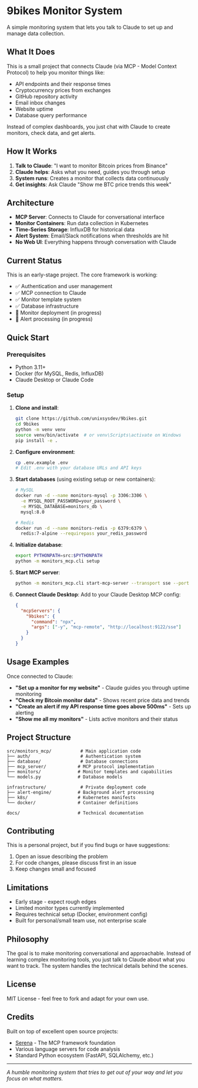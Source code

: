 # 9bikes Monitor System

A simple monitoring system that lets you talk to Claude to set up and manage data collection.

## What It Does

This is a small project that connects Claude (via MCP - Model Context Protocol) to help you monitor things like:

- API endpoints and their response times
- Cryptocurrency prices from exchanges  
- GitHub repository activity
- Email inbox changes
- Website uptime
- Database query performance

Instead of complex dashboards, you just chat with Claude to create monitors, check data, and get alerts.

## How It Works

1. **Talk to Claude**: "I want to monitor Bitcoin prices from Binance"
2. **Claude helps**: Asks what you need, guides you through setup
3. **System runs**: Creates a monitor that collects data continuously  
4. **Get insights**: Ask Claude "Show me BTC price trends this week"

## Architecture

- **MCP Server**: Connects to Claude for conversational interface
- **Monitor Containers**: Run data collection in Kubernetes
- **Time-Series Storage**: InfluxDB for historical data
- **Alert System**: Email/Slack notifications when thresholds are hit
- **No Web UI**: Everything happens through conversation with Claude

## Current Status

This is an early-stage project. The core framework is working:
- ✅ Authentication and user management
- ✅ MCP connection to Claude
- ✅ Monitor template system
- ✅ Database infrastructure
- 🚧 Monitor deployment (in progress)
- 🚧 Alert processing (in progress)

## Quick Start

### Prerequisites
- Python 3.11+
- Docker (for MySQL, Redis, InfluxDB)
- Claude Desktop or Claude Code

### Setup

1. **Clone and install**:
   ```bash
   git clone https://github.com/unixsysdev/9bikes.git
   cd 9bikes
   python -m venv venv
   source venv/bin/activate  # or venv\Scripts\activate on Windows
   pip install -e .
   ```

2. **Configure environment**:
   ```bash
   cp .env.example .env
   # Edit .env with your database URLs and API keys
   ```

3. **Start databases** (using existing setup or new containers):
   ```bash
   # MySQL
   docker run -d --name monitors-mysql -p 3306:3306 \
     -e MYSQL_ROOT_PASSWORD=your_password \
     -e MYSQL_DATABASE=monitors_db \
     mysql:8.0
   
   # Redis  
   docker run -d --name monitors-redis -p 6379:6379 \
     redis:7-alpine --requirepass your_redis_password
   ```

4. **Initialize database**:
   ```bash
   export PYTHONPATH=src:$PYTHONPATH
   python -m monitors_mcp.cli setup
   ```

5. **Start MCP server**:
   ```bash
   python -m monitors_mcp.cli start-mcp-server --transport sse --port 9122
   ```

6. **Connect Claude Desktop**:
   Add to your Claude Desktop MCP config:
   ```json
   {
     "mcpServers": {
       "9bikes": {
         "command": "npx",
         "args": ["-y", "mcp-remote", "http://localhost:9122/sse"]
       }
     }
   }
   ```

## Usage Examples

Once connected to Claude:

- **"Set up a monitor for my website"** - Claude guides you through uptime monitoring
- **"Check my Bitcoin monitor data"** - Shows recent price data and trends
- **"Create an alert if my API response time goes above 500ms"** - Sets up alerting
- **"Show me all my monitors"** - Lists active monitors and their status

## Project Structure

```
src/monitors_mcp/           # Main application code
├── auth/                   # Authentication system
├── database/               # Database connections
├── mcp_server/            # MCP protocol implementation  
├── monitors/              # Monitor templates and capabilities
└── models.py              # Database models

infrastructure/             # Private deployment code
├── alert-engine/          # Background alert processing
├── k8s/                   # Kubernetes manifests
└── docker/                # Container definitions

docs/                      # Technical documentation
```

## Contributing

This is a personal project, but if you find bugs or have suggestions:
1. Open an issue describing the problem
2. For code changes, please discuss first in an issue
3. Keep changes small and focused

## Limitations

- Early stage - expect rough edges
- Limited monitor types currently implemented
- Requires technical setup (Docker, environment config)
- Built for personal/small team use, not enterprise scale

## Philosophy

The goal is to make monitoring conversational and approachable. Instead of learning complex monitoring tools, you just talk to Claude about what you want to track. The system handles the technical details behind the scenes.

## License

MIT License - feel free to fork and adapt for your own use.

## Credits

Built on top of excellent open source projects:
- [Serena](https://github.com/oraios/serena) - The MCP framework foundation
- Various language servers for code analysis
- Standard Python ecosystem (FastAPI, SQLAlchemy, etc.)

---

*A humble monitoring system that tries to get out of your way and let you focus on what matters.*
